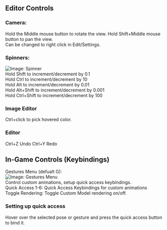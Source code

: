 ## Editor Controls
### Camera:
Hold the Middle mouse button to rotate the view. Hold Shift+Middle mouse button to pan the view.  
Can be changed to right click in Edit/Settings.

### Spinners:
![Image: Spinner](https://github.com/tom5454/CustomPlayerModels/wiki/images/spinner.png)  
Hold Shift to increment/decrement by 0.1  
Hold Ctrl to increment/decrement by 10  
Hold Alt to increment/decrement by 0.01  
Hold Alt+Shift to increment/decrement by 0.001  
Hold Ctrl+Shift to increment/decrement by 100  

### Image Editor
Ctrl+click to pick hovered color.

### Editor
Ctrl+Z Undo
Ctrl+Y Redo

## In-Game Controls (Keybindings)
Gestures Menu (defualt G):  
![Image: Gestures Menu](https://github.com/tom5454/CustomPlayerModels/wiki/images/gestures_menu.png)  
Control custom animations, setup quick access keybindings.  
Quick Access 1-6: Quick Access Keybindings for custom animations  
Toggle Rendering: Toggle Custom Model rendering on/off.  

### Setting up quick access
Hover over the selected pose or gesture and press the quick access button to bind it.
